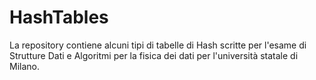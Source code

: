 # HashTables
La repository contiene alcuni tipi di tabelle di Hash scritte per l'esame di Strutture Dati e Algoritmi per la fisica dei dati per l'università statale di Milano.
